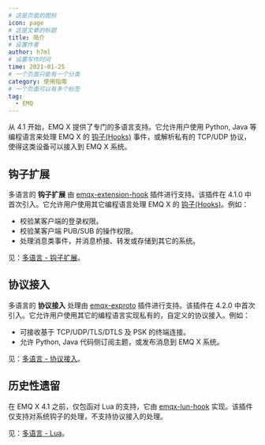 ```yaml
---
# 这是页面的图标
icon: page
# 这是文章的标题
title: 简介
# 设置作者
author: h7ml
# 设置写作时间
time: 2021-01-25
# 一个页面只能有一个分类
category: 使用指南
# 一个页面可以有多个标签
tag:
  - EMQ
---
```


从 4.1 开始，EMQ X 提供了专门的多语言支持。它允许用户使用 Python, Java 等编程语言来处理 EMQ X 的 [钩子(Hooks)](./hooks.md) 事件，或解析私有的 TCP/UDP 协议，使得这类设备可以接入到 EMQ X 系统。

## 钩子扩展

多语言的 **钩子扩展** 由 [emqx-extension-hook](https://github.com/emqx/emqx-extension-hook) 插件进行支持。该插件在 4.1.0 中首次引入。它允许用户使用其它编程语言处理 EMQ X 的 [钩子(Hooks)](./hooks.md)。例如：

- 校验某客户端的登录权限。
- 校验某客户端 PUB/SUB 的操作权限。
- 处理消息类事件，并消息桥接、转发或存储到其它的系统。

见：[多语言 - 钩子扩展](./exhook.md)。

## 协议接入

多语言的 **协议接入** 处理由 [emqx-exproto](https://github.com/emqx/emqx-exproto) 插件进行支持。该插件在 4.2.0 中首次引入。它允许用户使用其它的编程语言实现私有的，自定义的协议接入。例如：

- 可接收基于 TCP/UDP/TLS/DTLS 及 PSK 的终端连接。
- 允许 Python, Java 代码侧订阅主题，或发布消息到 EMQ X 系统。

见：[多语言 - 协议接入](./exproto.md)。

## 历史性遗留

在 EMQ X 4.1 之前，仅包函对 Lua 的支持，它由 [emqx-lun-hook](https://github.com/emqx/emqx-lua-hook) 实现。该插件仅支持对系统钩子的处理，不支持协议接入的处理。

见：[多语言 - Lua](./lua.md)。